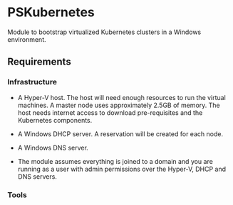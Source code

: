 # PSKubernetes

Module to bootstrap virtualized Kubernetes clusters in a Windows environment.

## Requirements

### Infrastructure

* A Hyper-V host. The host will need enough resources to run the virtual machines.
A master node uses approximately 2.5GB of memory. The host needs internet access
to download pre-requisites and the Kubernetes components.

* A Windows DHCP server. A reservation will be created for each node.

* A Windows DNS server.

* The module assumes everything is joined to a domain and you are running as
a user with admin permissions over the Hyper-V, DHCP and DNS servers.

### Tools

